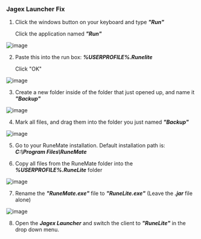 ### Jagex Launcher Fix

1. Click the windows button on your keyboard and type ***"Run"***

   Click the application named ***"Run"***

![image](https://github.com/ITR-MITHO/RM/assets/123701392/db9dfb9e-e6b6-42f7-b7ce-6206d735bb5f)


2. Paste this into the run box: ***%USERPROFILE%\.Runelite***

   Click "OK"

![image](https://github.com/ITR-MITHO/RM/assets/123701392/828ff8ae-dd60-46d5-9195-8e9ad24eff0e)


3. Create a new folder inside of the folder that just opened up, and name it ***"Backup"***
 
![image](https://github.com/ITR-MITHO/RM/assets/123701392/2d90fe55-0868-4752-9e07-a9983872669d)

4. Mark all files, and drag them into the folder you just named ***"Backup"***
 
![image](https://github.com/ITR-MITHO/RM/assets/123701392/ff3dc784-7fc7-49ce-b7c6-2111851f7889)

5. Go to your RuneMate installation. Default installation path is: ***C:\Program Files\RuneMate***

6. Copy all files from the RuneMate folder into the ***%USERPROFILE%\.RuneLite*** folder
 
![image](https://github.com/ITR-MITHO/RM/assets/123701392/716ab659-1b68-444d-bf97-8dc9ff686754)

7. Rename the ***"RuneMate.exe"*** file to ***"RuneLite.exe"*** (Leave the ***.jar*** file alone)

![image](https://github.com/ITR-MITHO/RM/assets/123701392/dc5545cb-190f-4929-a612-87dec88731bf)

8. Open the ***Jagex Launcher*** and switch the client to ***"RuneLite"*** in the drop down menu.
